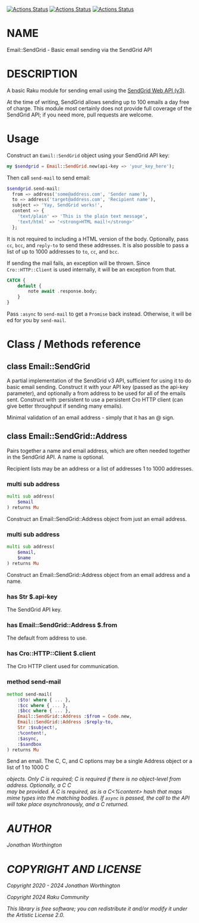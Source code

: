 [![Actions Status](https://github.com/lizmat/Email-SendGrid/actions/workflows/linux.yml/badge.svg)](https://github.com/lizmat/Email-SendGrid/actions) [![Actions Status](https://github.com/lizmat/Email-SendGrid/actions/workflows/macos.yml/badge.svg)](https://github.com/lizmat/Email-SendGrid/actions) [![Actions Status](https://github.com/lizmat/Email-SendGrid/actions/workflows/windows.yml/badge.svg)](https://github.com/lizmat/Email-SendGrid/actions)

NAME
====

Email::SendGrid - Basic email sending via the SendGrid API

DESCRIPTION
===========

A basic Raku module for sending email using the [SendGrid Web API (v3)](https://sendgrid.com/docs/API_Reference/api_v3.html).

At the time of writing, SendGrid allows sending up to 100 emails a day free of charge. This module most certainly does not provide full coverage of the SendGrid API; if you need more, pull requests are welcome.

Usage
=====

Construct an `Eamil::SendGrid` object using your SendGrid API key:

```raku
my $sendgrid = Email::SendGrid.new(api-key => 'your_key_here');
```

Then call `send-mail` to send email:

```raku
$sendgrid.send-mail:
  from => address('some@address.com', 'Sender name'),
  to => address('target@address.com', 'Recipient name'),
  subject => 'Yay, SendGrid works!',
  content => {
    'text/plain' => 'This is the plain text message',
    'text/html' => '<strong>HTML mail!</strong>'
  };
```

It is not required to including a HTML version of the body. Optionally, pass `cc`, `bcc`, and `reply-to` to send these addresses. It is also possible to pass a list of up to 1000 addresses to `to`, `cc`, and `bcc`. 

If sending the mail fails, an exception will be thrown. Since `Cro::HTTP::Client` is used internally, it will be an exception from that.

```raku
CATCH {
    default {
        note await .response.body;
    }
}
```

Pass `:async` to `send-mail` to get a `Promise` back instead. Otherwise, it will be <await>ed for you by `send-mail`.

Class / Methods reference
=========================

class Email::SendGrid
---------------------

A partial implementation of the SendGrid v3 API, sufficient for using it to do basic email sending. Construct it with your API key (passed as the api-key parameter), and optionally a from address to be used for all of the emails sent. Construct with :persistent to use a persistent Cro HTTP client (can give better throughput if sending many emails).



Minimal validation of an email address - simply that it has an @ sign.

class Email::SendGrid::Address
------------------------------

Pairs together a name and email address, which are often needed together in the SendGrid API. A name is optional.



Recipient lists may be an address or a list of addresses 1 to 1000 addresses.

### multi sub address

```raku
multi sub address(
    $email
) returns Mu
```

Construct an Email::SendGrid::Address object from just an email address.

### multi sub address

```raku
multi sub address(
    $email,
    $name
) returns Mu
```

Construct an Email::SendGrid::Address object from an email address and a name.

### has Str $.api-key

The SendGrid API key.

### has Email::SendGrid::Address $.from

The default from address to use.

### has Cro::HTTP::Client $.client

The Cro HTTP client used for communication.

### method send-mail

```raku
method send-mail(
    :$to! where { ... },
    :$cc where { ... },
    :$bcc where { ... },
    Email::SendGrid::Address :$from = Code.new,
    Email::SendGrid::Address :$reply-to,
    Str :$subject!,
    :%content!,
    :$async,
    :$sandbox
) returns Mu
```

Send an email. The C<to>, C<cc>, and C<bcc> options may be a single Address object or a list of 1 to 1000 C<Address> objects. Only C<to> is required; C<from> is required if there is no object-level from address. Optionally, a C<reply-to> C<Address> may be provided. A C<subject> is required, as is a C<%content> hash that maps mime types into the matching bodies. If `async` is passed, the call to the API will take place asynchronously, and a C<Promise> returned.

AUTHOR
======

Jonathan Worthington

COPYRIGHT AND LICENSE
=====================

Copyright 2020 - 2024 Jonathan Worthington

Copyright 2024 Raku Community

This library is free software; you can redistribute it and/or modify it under the Artistic License 2.0.

